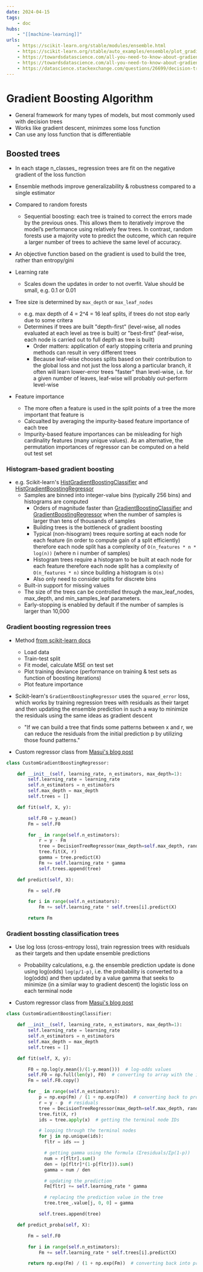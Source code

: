 ```yaml
---
date: 2024-04-15
tags:
    - doc
hubs:
    - "[[machine-learning]]"
urls:
    - https://scikit-learn.org/stable/modules/ensemble.html
    - https://scikit-learn.org/stable/auto_examples/ensemble/plot_gradient_boosting_regression.html
    - https://towardsdatascience.com/all-you-need-to-know-about-gradient-boosting-algorithm-part-1-regression-2520a34a502
    - https://towardsdatascience.com/all-you-need-to-know-about-gradient-boosting-algorithm-part-2-classification-d3ed8f56541e
    - https://datascience.stackexchange.com/questions/26699/decision-trees-leaf-wise-best-first-and-level-wise-tree-traverse
---
```


# Gradient Boosting Algorithm

- General framework for many types of models, but most commonly used with decision trees
- Works like gradient descent, minimzes some loss function
- Can use any loss function that is differentiable

## Boosted trees

- In each stage n_classes_ regression trees are fit on the negative gradient of the loss function

- Ensemble methods improve generalizability & robustness compared to a single estimator

- Compared to random forests
    - Sequential boosting: each tree is trained to correct the errors made by the previous ones. This allows them to iteratively improve the model’s performance using relatively few trees. In contrast, random forests use a majority vote to predict the outcome, which can require a larger number of trees to achieve the same level of accuracy.

- An objective function based on the gradient is used to build the tree, rather than entropy/gini

- Learning rate
    - Scales down the updates in order to not overfit. Value should be small, e.g. 0.1 or 0.01

- Tree size is determined by `max_depth` or `max_leaf_nodes`
    - e.g. max depth of 4 = 2^4 = 16 leaf splits, if trees do not stop early due to some critera
    - Determines if trees are built "depth-first" (level-wise, all nodes evaluated at each level as tree is built) or "best-first" (leaf-wise, each node is carried out to full depth as tree is built)
        - Order matters: application of early stopping criteria and pruning methods can result in very different trees
        - Because leaf-wise chooses splits based on their contribution to the global loss and not just the loss along a particular branch, it often will learn lower-error trees "faster" than level-wise, i.e. for a given number of leaves, leaf-wise will probably out-perform level-wise

- Feature importance
    - The more often a feature is used in the split points of a tree the more important that feature is
    - Calcualted by averaging the impurity-based feature importance of each tree
    - Impurity-based feature importances can be misleading for high cardinality features (many unique values). As an alternative, the permutation importances of regressor can be computed on a held out test set


### Histogram-based gradient boosting

- e.g. Scikit-learn's [HistGradientBoostingClassifier](https://scikit-learn.org/stable/modules/generated/sklearn.ensemble.HistGradientBoostingClassifier.html#sklearn.ensemble.HistGradientBoostingClassifier) and [HistGradientBoostingRegressor](https://scikit-learn.org/stable/modules/generated/sklearn.ensemble.HistGradientBoostingRegressor.html#sklearn.ensemble.HistGradientBoostingRegressor)
   - Samples are binned into integer-value bins (typically 256 bins) and histograms are computed
       - Orders of magnitude faster than [GradientBoostingClassifier](https://scikit-learn.org/stable/modules/generated/sklearn.ensemble.GradientBoostingClassifier.html#sklearn.ensemble.GradientBoostingClassifier) and [GradientBoostingRegressor](https://scikit-learn.org/stable/modules/generated/sklearn.ensemble.GradientBoostingRegressor.html#sklearn.ensemble.GradientBoostingRegressor) when the number of samples is larger than tens of thousands of samples
       - Building trees is the bottleneck of gradient boosting
       - Typical (non-hisogram) trees require sorting at each node for each feature (in order to compute gain of a split efficiently) therefore each node split has a complexity of `O(n_features * n * log(n))` (where n i number of samples)
       - Histogram trees require a histogram to be built at each node for each feature therefore each node split has a complexity of `O(n_features * n)` since building a histogram is `O(n)`
       - Also only need to consider splits for discrete bins
    - Built-in support for missing values
    - The size of the trees can be controlled through the max_leaf_nodes, max_depth, and min_samples_leaf parameters.
    - Early-stopping is enabled by default if the number of samples is larger than 10,000




### Gradient boosting regression trees

- Method [from scikit-learn docs](https://scikit-learn.org/stable/auto_examples/ensemble/plot_gradient_boosting_regression.html)
    - Load data
    - Train-test split
    - Fit model, calculate MSE on test set
    - Plot training deviance (performance on training & test sets as function of boosting iterations)
    - Plot feature importance

- Scikit-learn's `GradientBoostingRegressor` uses the `squared_error` loss, which works by training regression trees with residuals as their target and then updating the ensemble prediction in such a way to minimize the residuals using the same ideas as gradient descent
    - "If we can build a tree that finds some patterns between x and r, we can reduce the residuals from the initial prediction p by utilizing those found patterns."

- Custom regressor class from [Masui's blog post](https://towardsdatascience.com/all-you-need-to-know-about-gradient-boosting-algorithm-part-1-regression-2520a34a502)
```python
class CustomGradientBoostingRegressor:

    def __init__(self, learning_rate, n_estimators, max_depth=1):
        self.learning_rate = learning_rate
        self.n_estimators = n_estimators
        self.max_depth = max_depth
        self.trees = []

    def fit(self, X, y):

        self.F0 = y.mean()
        Fm = self.F0

        for _ in range(self.n_estimators):
            r = y - Fm
            tree = DecisionTreeRegressor(max_depth=self.max_depth, random_state=0)
            tree.fit(X, r)
            gamma = tree.predict(X)
            Fm += self.learning_rate * gamma
            self.trees.append(tree)

    def predict(self, X):

        Fm = self.F0

        for i in range(self.n_estimators):
            Fm += self.learning_rate * self.trees[i].predict(X)

        return Fm
```

### Gradient bossting classification trees

- Use log loss (cross-entropy loss), train regression trees with residuals as their targets and then update ensemble predictions
    - Probability calculations, e.g. the ensemble prediction update is done using log(odds) `log(p/1-p)`, i.e. the probability is converted to a log(odds) and then updated by a value gamma that seeks to minimize (in a similar way to gradient descent) the logistic loss on each terminal node

- Custom regressor class from [Masui's blog post](https://towardsdatascience.com/all-you-need-to-know-about-gradient-boosting-algorithm-part-2-classification-d3ed8f56541e)
```python
class CustomGradientBoostingClassifier:

    def __init__(self, learning_rate, n_estimators, max_depth=1):
        self.learning_rate = learning_rate
        self.n_estimators = n_estimators
        self.max_depth = max_depth
        self.trees = []

    def fit(self, X, y):

        F0 = np.log(y.mean()/(1-y.mean()))  # log-odds values
        self.F0 = np.full(len(y), F0)  # converting to array with the input length
        Fm = self.F0.copy()

        for _ in range(self.n_estimators):
            p = np.exp(Fm) / (1 + np.exp(Fm))  # converting back to probabilities
            r = y - p  # residuals
            tree = DecisionTreeRegressor(max_depth=self.max_depth, random_state=0)
            tree.fit(X, r)
            ids = tree.apply(x)  # getting the terminal node IDs

            # looping through the terminal nodes
            for j in np.unique(ids):
              fltr = ids == j

              # getting gamma using the formula (Σresiduals/Σp(1-p))
              num = r[fltr].sum()
              den = (p[fltr]*(1-p[fltr])).sum()
              gamma = num / den

              # updating the prediction
              Fm[fltr] += self.learning_rate * gamma

              # replacing the prediction value in the tree
              tree.tree_.value[j, 0, 0] = gamma

            self.trees.append(tree)

    def predict_proba(self, X):

        Fm = self.F0

        for i in range(self.n_estimators):
            Fm += self.learning_rate * self.trees[i].predict(X)

        return np.exp(Fm) / (1 + np.exp(Fm))  # converting back into probabilities

```


